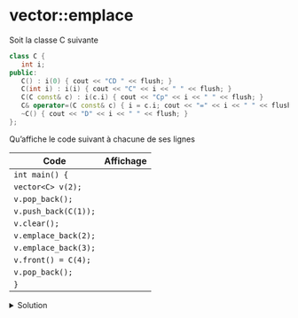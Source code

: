 # vector::emplace 

Soit la classe C suivante

~~~cpp
class C {
   int i;
public:
   C() : i(0) { cout << "CD " << flush; }
   C(int i) : i(i) { cout << "C" << i << " " << flush; }
   C(C const& c) : i(c.i) { cout << "Cp" << i << " " << flush; }
   C& operator=(C const& c) { i = c.i; cout << "=" << i << " " << flush; return *this; }
   ~C() { cout << "D" << i << " " << flush; }
};
~~~

Qu’affiche le code suivant à chacune de ses lignes

| Code                 | Affichage                                     |
|----------------------|-----------------------------------------------|
| `int main() { `      |  |
| `vector<C> v(2);`   |                                               |
| `v.pop_back();`      |                                               |
| `v.push_back(C(1));` |                                               |
| `v.clear();`         |                                               |
| `v.emplace_back(2);` |                                               |
| `v.emplace_back(3);` |                                               |
| `v.front() = C(4);`  |                                               |
| `v.pop_back();`      |                                               |
| `}`                  |                                               |


<details><summary>Solution</summary>

| Code                 | Affichage                                     |
|----------------------|-----------------------------------------------|
| `int main() { `      |  |
| `vector<C> v(2);`   | CD CD                                              |
| `v.pop_back();`      | D0                                              |
| `v.push_back(C(1));` | C1 Cp1 D1                                              |
| `v.clear();`         | D1 D0                                              |
| `v.emplace_back(2);` | C2                                              |
| `v.emplace_back(3);` | C3                                              |
| `v.front() = C(4);`  | C4 =4 D4                                              |
| `v.pop_back();`      | D3                                              |
| `}`                  | D4                                              |

</details>
